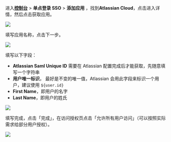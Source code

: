 <IntegrationDetailCard :title="`在 ${$localeConfig.brandName} 中创建应用`">

进入[**控制台**](https://console.genauth.ai) > **单点登录 SSO** > **添加应用** ，找到**Atlassian Cloud**，点击进入详情，然后点击获取应用。

![](~@imagesZhCn/integration/atlassian-cloud/1-1.png)

填写应用名称，点击下一步。

![](~@imagesZhCn/integration/atlassian-cloud/1-2.png)

填写以下字段：

- **Atlassian Saml Unique ID** 需要在 Atlassian 配置完成后才能获取，先随意填写一个字符串
- **用户唯一标识**， 最好是不变的唯一值，Atlassian 会用此字段来标识一个用户，建议使用 `${user.id}`
- **First Name**，即用户的名字
- **Last Name**，即用户的姓氏

![](~@imagesZhCn/integration/atlassian-cloud/1-3.png)

填写完成，点击「完成」，在访问授权页点击「允许所有用户访问」（可以按照实际需求给部分用户授权）。

![](~@imagesZhCn/integration/atlassian-cloud/1-4.png)

</IntegrationDetailCard>
